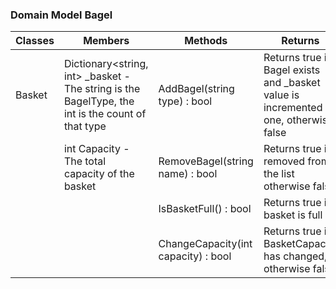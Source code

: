
### Domain Model Bagel

| Classes | Members                                                                                          | Methods                             | Returns                                                                               |   |
|---------|--------------------------------------------------------------------------------------------------|-------------------------------------|---------------------------------------------------------------------------------------|---|
| Basket  | Dictionary<string, int> _basket - The string is the BagelType, the int is the count of that type | AddBagel(string type) : bool        | Returns true if Bagel exists and _basket value is incremented by one, otherwise false |   |
|         | int Capacity - The total capacity of the basket                                                  | RemoveBagel(string name) : bool     | Returns true if removed from the list otherwise false                                 |   |
|         |                                                                                                  | IsBasketFull() : bool               | Returns true if basket is full                                                        |   |
|         |                                                                                                  | ChangeCapacity(int capacity) : bool | Returns true if BasketCapacity has changed, otherwise false                           |   |